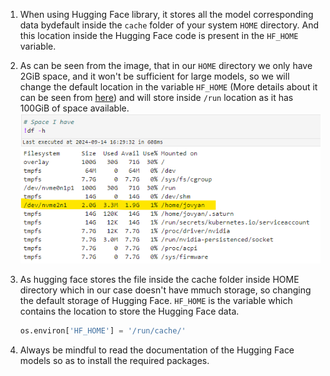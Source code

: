 1. When using Hugging Face library, it stores all the model corresponding data bydefault inside the `cache` folder of your system `HOME` directory. And this location inside the Hugging Face code is present in the `HF_HOME` variable. 

2. As can be seen from the image, that in our `HOME` directory we only have 2GiB space, and it won't be sufficient for large models, so we will change the default location in the variable `HF_HOME`  (More details about it can be seen from [here](https://huggingface.co/docs/huggingface_hub/en/package_reference/environment_variables)) and will store inside `/run` location as it has 100GiB of space available.
![alt text](/images/Storage_in_SaturnCloud.png)

3. As hugging face stores the file inside the cache folder inside HOME directory which in our case doesn't have mmuch storage, so changing the default storage of Hugging Face. `HF_HOME` is the variable which contains the location to store the Hugging Face data.
    ```python
    os.environ['HF_HOME'] = '/run/cache/'
    ```

4. Always be mindful to read the documentation of the Hugging Face models so as to install the required packages.